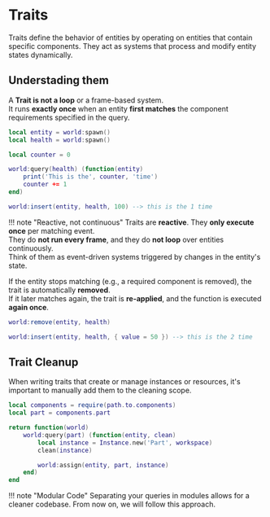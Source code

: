 # Traits

Traits define the behavior of entities by operating on entities that contain specific components.
They act as systems that process and modify entity states dynamically.

## Understading them

A **Trait is not a loop** or a frame-based system.  
It runs **exactly once** when an entity **first matches** the component requirements specified in the query.

```lua hl_lines="11"
local entity = world:spawn()
local health = world:spawn()

local counter = 0

world:query(health) (function(entity)
    print('This is the', counter, 'time')
    counter += 1
end)

world:insert(entity, health, 100) --> this is the 1 time
```

!!! note "Reactive, not continuous"
    Traits are **reactive**. They **only execute once** per matching event.  
    They do **not run every frame**, and they do **not loop** over entities continuously.  
    Think of them as event-driven systems triggered by changes in the entity's state.

If the entity stops matching (e.g., a required component is removed), the trait is automatically **removed**.  
If it later matches again, the trait is **re-applied**, and the function is executed **again once**.

```lua linenums="12" hl_lines="3"
world:remove(entity, health)

world:insert(entity, health, { value = 50 }) --> this is the 2 time
```

## Trait Cleanup

When writing traits that create or manage instances or resources,
it's important to manually add them to the cleaning scope.

```lua hl_lines="7"
local components = require(path.to.components)
local part = components.part

return function(world)
    world:query(part) (function(entity, clean)
        local instance = Instance.new('Part', workspace)
        clean(instance)

        world:assign(entity, part, instance)
    end)
end
```

!!! note "Modular Code"
    Separating your queries in modules allows for a cleaner codebase.
    From now on, we will follow this approach.